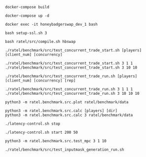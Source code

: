 

`docker-compose build`

`docker-compose up -d`

`docker exec -it honeybadgerswap_dev_1 bash`

`bash setup-ssl.sh 3`

`bash ratel/src/compile.sh hbswap`

```
./ratel/benchmark/src/test_concurrent_trade_start.sh [players] [client_num] [concurrency]

./ratel/benchmark/src/test_concurrent_trade_start.sh 3 1 1
./ratel/benchmark/src/test_concurrent_trade_start.sh 3 10 10
```

```
./ratel/benchmark/src/test_concurrent_trade_run.sh [players] [client_num] [concurrency] [rep]

./ratel/benchmark/src/test_concurrent_trade_run.sh 3 1 1 1
./ratel/benchmark/src/test_concurrent_trade_run.sh 3 10 10 10
```

`python3 -m ratel.benchmark.src.plot ratel/benchmark/data`

```
python3 -m ratel.benchmark.src.calc [players] [dir]
python3 -m ratel.benchmark.src.calc 3 ratel/benchmark/data
```

`./latency-control.sh stop`

`./latency-control.sh start 200 50`

`python3 -m ratel.benchmark.src.test_mpc 3 1 10`

```
./ratel/benchmark/src/test_inputmask_generation_run.sh
```
